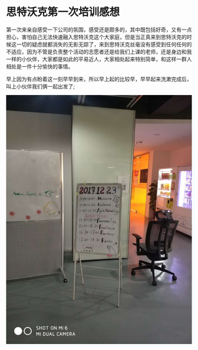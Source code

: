 # 思特沃克第一次培训感想

​	第一次来亲自感受一下公司的氛围，感受还是颇多的，其中既包括好奇，又有一点担心，害怕自己无法快速融入思特沃克这个大家庭，但是当正真来到思特沃克的时候这一切的疑虑就都消失的无影无踪了，来到思特沃克丝毫没有感受到任何任何的不适应，因为不管是负责整个活动的志愿者还是给我们上课的老师，还是身边和我一样的小伙伴，大家都是如此的平易近人，大家相处起来特别简单，和这样一群人相处是一件十分愉快的事情。

​	早上因为有点盼着这一刻早早到来，所以早上起的比较早，早早起来洗漱完成后，叫上小伙伴我们俩一起出发了;

![时间安排](https://github.com/Jason-zf/ThoughtWorks/blob/master/%E6%97%B6%E9%97%B4%E5%AE%89%E6%8E%92.jpg)



